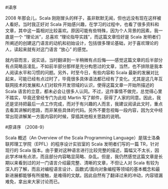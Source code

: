 #译序

2008 年那会儿，Scala 刚刚冒头的样子，虽非默默无闻，但也远没有现在这样被人看好。当时我正好对 Scala 开始感兴趣，在学习的过程中，也看了很多资料和文章，其中这一篇相对比较喜欢。原因可能有些特殊，因为个人背景的因素，我一直是一个 “理论派”，总喜欢 “理论指导实践”，而这篇文章恰好是 Scala 发明者们所阐述的创建这门语言的动机和初始设计，包括很多理论基础，对于喜欢理论的人，读起来就有对这门语言 “放心” 的感觉。

就内容而言，说实话，当时翻译到一半稍微有点后悔——感觉这篇文章的后半部分有点简略且凌乱，不如前半部分那样是充分构思过的文章，当然，也不排除是我本人阅读水平和习惯的问题。另外，时至今日，有些内容和 Scala 最新的发展对比起来，可能已经有点过时了，毕竟很多具体语法都已经有了变化。尤其是这几年互联网技术的发展和人们对软件开发领域的认识，使得这篇文章一开始所描述的 Scala 语言的立意，都未必会让很多人认同。不过，这件事情不做完，总觉得心里不踏实，毕竟还曾经专门为此给 Martin 写了邮件，获得了人家的同意。因此，我还是坚持把最后一点工作完成，而对于有兴趣的人而言，我建议阅读此文时，重点去看其讲解的思路，而非某些具体的代码。另外不要忽视每一段内容，因为文中经常出现讲解某一方面内容的时候，穿插其他相关思路的说明。

#原译序
（2008-9）

Scala 概述（An Overview of the Scala Programming Language）是瑞士洛桑联邦理工学院（EPFL）的程序设计实验室的 Scala 发明者们写的一篇 TR，针对现行的 Scala 版本。由于要对这种语言进行比较完整的描述，篇幅又不太长，因此学术味有点浓，而且部分内容略显简略、杂乱。但是，我仍然感觉这篇文章是长期以来看到过的对一门语言介绍最完整、清晰的文章，不但让人对 Scala 有较为深入的了解，而且对编程语言设计、函数式/面向对象编程等领域的基本概念和最新进展都能够有所接触，是难得的文献。因此自然有了翻译过来的冲动，内容错漏难免，拿出来大家讨论而已。

